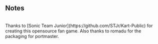 ## Notes
<br/>
Thanks to [Sonic Team Junior](https://github.com/STJr/Kart-Public) for creating this opensource fan game.  Also thanks to romadu for the packaging for portmaster.
<br/>
